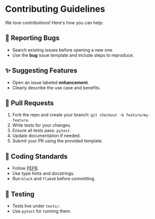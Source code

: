 # Contributing Guidelines

We love contributions! Here's how you can help:

## 🐛 Reporting Bugs
- Search existing issues before opening a new one.
- Use the **bug** issue template and include steps to reproduce.

## ✨ Suggesting Features
- Open an issue labeled **enhancement**.
- Clearly describe the use case and benefits.

## 🔧 Pull Requests
1. Fork the repo and create your branch: `git checkout -b feature/my-feature`.
2. Write tests for your changes.
3. Ensure all tests pass: `pytest`.
4. Update documentation if needed.
5. Submit your PR using the provided template.

## 📝 Coding Standards
- Follow [PEP8](https://peps.python.org/pep-0008/).
- Use type hints and docstrings.
- Run `black` and `flake8` before committing.

## 🧪 Testing
- Tests live under `tests/`.
- Use `pytest` for running them.
